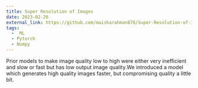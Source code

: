 ```yaml
---
title: Super Resolution of Images
date: 2023-02-26
external_link: https://github.com/maisharahman876/Super-Resolution-of-Images
tags:
  -  ML
  - Pytorch
  - Numpy
---
```


Prior models to make image quality low to high were either very inefficient and slow or fast but has low output image quality.We introduced a model which generates high quality images faster, but compromising quality a little bit.


<!--more-->
